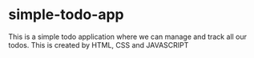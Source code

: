 # simple-todo-app
This is a simple todo application where we can manage and track all our todos. This is created by HTML, CSS and JAVASCRIPT
